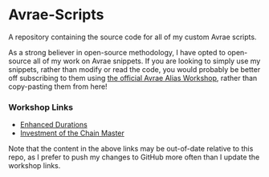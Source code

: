 # Avrae-Scripts
A repository containing the source code for all of my custom Avrae scripts.

As a strong believer in open-source methodology, I have opted to open-source all of my work on Avrae snippets. If you are looking to simply use my snippets, rather than modify or read the code, you would probably be better off subscribing to them using [the official Avrae Alias Workshop](https://avrae.io/dashboard/workshop), rather than copy-pasting them from here!

### Workshop Links
* [Enhanced Durations](https://avrae.io/dashboard/workshop/64ac91d147088352635c1359)
* [Investment of the Chain Master](https://avrae.io/dashboard/workshop/64a8d2af010227089331df81)

Note that the content in the above links may be out-of-date relative to this repo, as I prefer to push my changes to GitHub more often than I update the workshop links.
